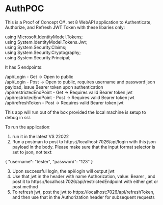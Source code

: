 # AuthPOC

This is a Proof of Concept C# .net 8 WebAPI application to Authenticate, Authorize, and Refresh JWT Token with these libaries only: 

  using Microsoft.IdentityModel.Tokens;  
  using System.IdentityModel.Tokens.Jwt;  
  using System.Security.Claims;  
  using System.Security.Cryptography;  
  using System.Security.Principal;  

It has 5 endpoints:

/api/Login - Get -> Open to public  
/api/Login - Post -> Open to public, requires username and password json payload, issue Bearer token upon authentication  
/api/restrictedEndPoint - Get -> Requires valid Bearer token jwt  
/api/restrictedEndPoint - Post -> Requires valid Bearer token jwt  
/api/refreshToken - Post ->  Requires valid Bearer token jwt  

This app will run out of the box provided the local machine is setup to debug in ssl. 

To run the application:
1. run it in the latest VS 22022 
2. Run a postman to post to https://localhost:7026/api/login with this json payload in the body. Please make sure that the input format selector is set to json, not text:

{
  "username": "tester",
  "password": "123"
}

3. Upon successful login, the api/login will output jwt
4. Use that jwt in the header with name Authorization, value: Bearer <jwt>, and post it to https://localhost:7026/api/restrictedEndpoint with either get or post method
5. To refresh jwt, post the jwt to https://localhost:7026/api/refreshToken, and then use that in the Authorization header for subsequent requests

